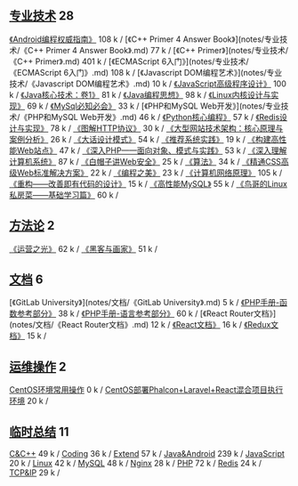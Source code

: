 ## [专业技术](#header-4) 28 
<span id="zhuanyejishu"></span>
[《Android编程权威指南》](notes/专业技术/《Android编程权威指南》.md)<span class="size"> 108 k </span><span class="split"> / </span>[《C++ Primer 4 Answer Book》](notes/专业技术/《C++ Primer 4 Answer Book》.md)<span class="size"> 77 k </span><span class="split"> / </span>[《C++ Primer》](notes/专业技术/《C++ Primer》.md)<span class="size"> 401 k </span><span class="split"> / </span>[《ECMAScript 6入门》](notes/专业技术/《ECMAScript 6入门》.md)<span class="size"> 108 k </span><span class="split"> / </span>[《Javascript DOM编程艺术》](notes/专业技术/《Javascript DOM编程艺术》.md)<span class="size"> 10 k </span><span class="split"> / </span>[《JavaScript高级程序设计》](notes/专业技术/《JavaScript高级程序设计》.md)<span class="size"> 100 k </span><span class="split"> / </span>[《Java核心技术：卷1》](notes/专业技术/《Java核心技术：卷1》.md)<span class="size"> 81 k </span><span class="split"> / </span>[《Java编程思想》](notes/专业技术/《Java编程思想》.md)<span class="size"> 98 k </span><span class="split"> / </span>[《Linux内核设计与实现》](notes/专业技术/《Linux内核设计与实现》.md)<span class="size"> 69 k </span><span class="split"> / </span>[《MySql必知必会》](notes/专业技术/《MySql必知必会》.md)<span class="size"> 33 k </span><span class="split"> / </span>[《PHP和MySQL Web开发》](notes/专业技术/《PHP和MySQL Web开发》.md)<span class="size"> 46 k </span><span class="split"> / </span>[《Python核心编程》](notes/专业技术/《Python核心编程》.md)<span class="size"> 57 k </span><span class="split"> / </span>[《Redis设计与实现》](notes/专业技术/《Redis设计与实现》.md)<span class="size"> 78 k </span><span class="split"> / </span>[《图解HTTP协议》](notes/专业技术/《图解HTTP协议》.md)<span class="size"> 30 k </span><span class="split"> / </span>[《大型网站技术架构：核心原理与案例分析》](notes/专业技术/《大型网站技术架构：核心原理与案例分析》.md)<span class="size"> 26 k </span><span class="split"> / </span>[《大话设计模式》](notes/专业技术/《大话设计模式》.md)<span class="size"> 54 k </span><span class="split"> / </span>[《推荐系统实践》](notes/专业技术/《推荐系统实践》.md)<span class="size"> 19 k </span><span class="split"> / </span>[《构建高性能Web站点》](notes/专业技术/《构建高性能Web站点》.md)<span class="size"> 47 k </span><span class="split"> / </span>[《深入PHP——面向对象、模式与实践》](notes/专业技术/《深入PHP——面向对象、模式与实践》.md)<span class="size"> 53 k </span><span class="split"> / </span>[《深入理解计算机系统》](notes/专业技术/《深入理解计算机系统》.md)<span class="size"> 87 k </span><span class="split"> / </span>[《白帽子讲Web安全》](notes/专业技术/《白帽子讲Web安全》.md)<span class="size"> 25 k </span><span class="split"> / </span>[《算法》](notes/专业技术/《算法》.md)<span class="size"> 34 k </span><span class="split"> / </span>[《精通CSS高级Web标准解决方案》](notes/专业技术/《精通CSS高级Web标准解决方案》.md)<span class="size"> 22 k </span><span class="split"> / </span>[《编程之美》](notes/专业技术/《编程之美》.md)<span class="size"> 23 k </span><span class="split"> / </span>[《计算机网络原理》](notes/专业技术/《计算机网络原理》.md)<span class="size"> 105 k </span><span class="split"> / </span>[《重构——改善即有代码的设计》](notes/专业技术/《重构——改善即有代码的设计》.md)<span class="size"> 15 k </span><span class="split"> / </span>[《高性能MySQL》](notes/专业技术/《高性能MySQL》.md)<span class="size"> 55 k </span><span class="split"> / </span>[《鸟哥的Linux私房菜——基础学习篇》](notes/专业技术/《鸟哥的Linux私房菜——基础学习篇》.md)<span class="size"> 60 k </span><span class="split"> / </span>

## [方法论](#header-4) 2 
<span id="fangfalun"></span>
[《运营之光》](notes/方法论/《运营之光》.md)<span class="size"> 62 k </span><span class="split"> / </span>[《黑客与画家》](notes/方法论/《黑客与画家》.md)<span class="size"> 51 k </span><span class="split"> / </span>

## [文档](#header-4) 6 
<span id="wendang"></span>
[《GitLab University》](notes/文档/《GitLab University》.md)<span class="size"> 5 k </span><span class="split"> / </span>[《PHP手册-函数参考部分》](notes/文档/《PHP手册-函数参考部分》.md)<span class="size"> 38 k </span><span class="split"> / </span>[《PHP手册-语言参考部分》](notes/文档/《PHP手册-语言参考部分》.md)<span class="size"> 60 k </span><span class="split"> / </span>[《React Router文档》](notes/文档/《React Router文档》.md)<span class="size"> 12 k </span><span class="split"> / </span>[《React文档》](notes/文档/《React文档》.md)<span class="size"> 16 k </span><span class="split"> / </span>[《Redux文档》](notes/文档/《Redux文档》.md)<span class="size"> 15 k </span><span class="split"> / </span>

## [运维操作](#header-4) 2 
<span id="yunweicaozuo"></span>
[CentOS环境常用操作](notes/运维操作/CentOS环境常用操作.md)<span class="size"> 0 k </span><span class="split"> / </span>[CentOS部署Phalcon+Laravel+React混合项目执行环境](notes/运维操作/CentOS部署Phalcon+Laravel+React混合项目执行环境.md)<span class="size"> 20 k </span><span class="split"> / </span>

## [临时总结](#header-4) 11 
<span id="linshizongjie"></span>
[C&C++](notes/临时总结/C&C++.md)<span class="size"> 49 k </span><span class="split"> / </span>[Coding](notes/临时总结/Coding.md)<span class="size"> 36 k </span><span class="split"> / </span>[Extend](notes/临时总结/Extend.md)<span class="size"> 57 k </span><span class="split"> / </span>[Java&Android](notes/临时总结/Java&Android.md)<span class="size"> 239 k </span><span class="split"> / </span>[JavaScript](notes/临时总结/JavaScript.md)<span class="size"> 20 k </span><span class="split"> / </span>[Linux](notes/临时总结/Linux.md)<span class="size"> 42 k </span><span class="split"> / </span>[MySQL](notes/临时总结/MySQL.md)<span class="size"> 48 k </span><span class="split"> / </span>[Nginx](notes/临时总结/Nginx.md)<span class="size"> 28 k </span><span class="split"> / </span>[PHP](notes/临时总结/PHP.md)<span class="size"> 72 k </span><span class="split"> / </span>[Redis](notes/临时总结/Redis.md)<span class="size"> 24 k </span><span class="split"> / </span>[TCP&IP](notes/临时总结/TCP&IP.md)<span class="size"> 29 k </span><span class="split"> / </span>

